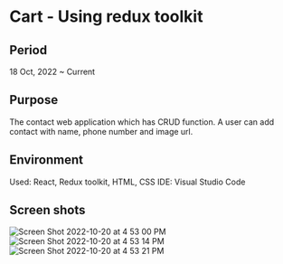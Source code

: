 # Cart - Using redux toolkit

## Period

18 Oct, 2022 ~ Current

## Purpose

The contact web application which has CRUD function. A user can add contact with name, phone number and image url.

## Environment

Used: React, Redux toolkit, HTML, CSS
IDE: Visual Studio Code

## Screen shots
![Screen Shot 2022-10-20 at 4 53 00 PM](https://user-images.githubusercontent.com/90344204/197074027-1f1acc8b-987e-4c44-b819-2b45ee9819f5.png)
![Screen Shot 2022-10-20 at 4 53 14 PM](https://user-images.githubusercontent.com/90344204/197074044-8e2baed9-7310-4ccd-a874-f19fb9f5593e.png)
![Screen Shot 2022-10-20 at 4 53 21 PM](https://user-images.githubusercontent.com/90344204/197074054-031cadf1-806d-459a-96e8-50a331378c2e.png)

